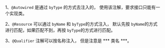 1、`@Autowired` 是通过 `byType` 的方式去注入的， 使用该注解，要求接口只能有一个实现类。

2、`@Resource` 可以通过 `byName` 和 `byType`的方式注入， 默认先按 `byName`的方式进行匹配，如果匹配不到，再按 `byType`的方式进行匹配。

3、`@Qualifier` 注解可以按名称注入， 但是注意是 *** 类名 ***。
